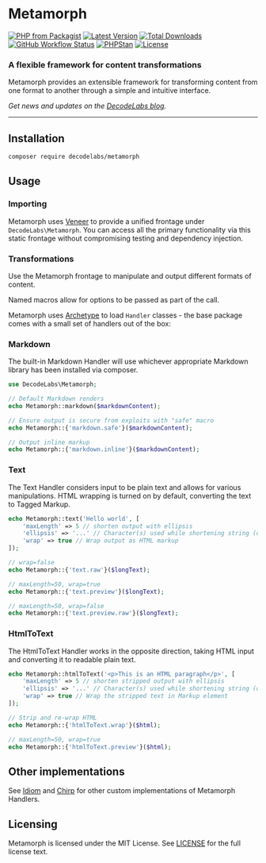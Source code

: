 # Metamorph

[![PHP from Packagist](https://img.shields.io/packagist/php-v/decodelabs/metamorph?style=flat)](https://packagist.org/packages/decodelabs/metamorph)
[![Latest Version](https://img.shields.io/packagist/v/decodelabs/metamorph.svg?style=flat)](https://packagist.org/packages/decodelabs/metamorph)
[![Total Downloads](https://img.shields.io/packagist/dt/decodelabs/metamorph.svg?style=flat)](https://packagist.org/packages/decodelabs/metamorph)
[![GitHub Workflow Status](https://img.shields.io/github/workflow/status/decodelabs/metamorph/Integrate)](https://github.com/decodelabs/metamorph/actions/workflows/integrate.yml)
[![PHPStan](https://img.shields.io/badge/PHPStan-enabled-44CC11.svg?longCache=true&style=flat)](https://github.com/phpstan/phpstan)
[![License](https://img.shields.io/packagist/l/decodelabs/metamorph?style=flat)](https://packagist.org/packages/decodelabs/metamorph)

### A flexible framework for content transformations

Metamorph provides an extensible framework for transforming content from one format to another through a simple and intuitive interface.

_Get news and updates on the [DecodeLabs blog](https://blog.decodelabs.com)._

---


## Installation

```bash
composer require decodelabs/metamorph
```

## Usage

### Importing

Metamorph uses [Veneer](https://github.com/decodelabs/veneer) to provide a unified frontage under <code>DecodeLabs\Metamorph</code>.
You can access all the primary functionality via this static frontage without compromising testing and dependency injection.


### Transformations

Use the Metamorph frontage to manipulate and output different formats of content.

Named macros allow for options to be passed as part of the call.

Metamorph uses [Archetype](https://github.com/decodelabs/archetype) to load `Handler` classes - the base package comes with a small set of handlers out of the box:


### Markdown

The built-in Markdown Handler will use whichever appropriate Markdown library has been installed via composer.

```php
use DecodeLabs\Metamorph;

// Default Markdown renders
echo Metamorph::markdown($markdownContent);

// Ensure output is secure from exploits with "safe" macro
echo Metamorph::{'markdown.safe'}($markdownContent);

// Output inline markup
echo Metamorph::{'markdown.inline'}($markdownContent);
```


### Text

The Text Handler considers input to be plain text and allows for various manipulations.
HTML wrapping is turned on by default, converting the text to Tagged Markup.

```php
echo Metamorph::text('Hello world', [
    'maxLength' => 5 // shorten output with ellipsis
    'ellipsis' => '...' // Character(s) used while shortening string (optional)
    'wrap' => true // Wrap output as HTML markup
]);

// wrap=false
echo Metamorph::{'text.raw'}($longText);

// maxLength=50, wrap=true
echo Metamorph::{'text.preview'}($longText);

// maxLength=50, wrap=false
echo Metamorph::{'text.preview.raw'}($longText);
```


### HtmlToText

The HtmlToText Handler works in the opposite direction, taking HTML input and converting it to readable plain text.

```php
echo Metamorph::htmlToText('<p>This is an HTML paragraph</p>', [
    'maxLength' => 5 // shorten stripped output with ellipsis
    'ellipsis' => '...' // Character(s) used while shortening string (optional)
    'wrap' => true // Wrap the stripped text in Markup element
]);

// Strip and re-wrap HTML
echo Metamorph::{'htmlToText.wrap'}($html);

// maxLength=50, wrap=true
echo Metamorph::{'htmlToText.preview'}($html);
```



## Other implementations

See [Idiom](https://github.com/decodelabs/idiom) and [Chirp](https://github.com/decodelabs/chirp) for other custom implementations of Metamorph Handlers.


## Licensing
Metamorph is licensed under the MIT License. See [LICENSE](./LICENSE) for the full license text.
